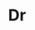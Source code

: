 ---
layout: person
given: Stephen
family: Cave
department: Leverhulme Centre for the Future of Intelligence
title: Dr
job_title: Director
crsid: sjc53
image: /assets/upload/Cave_Stephen.jpg
webpage: http://lcfi.ac.uk/people/stephen-cave/
biography: 'Stephen Cave is Director of the Leverhulme Centre for the Future of Intelligence,
  Senior Research Associate in the Faculty of Philosophy, and Fellow of Hughes Hall,
  all at the University of Cambridge.


  Stephen earned a PhD in philosophy from Cambridge. He then joined the British Foreign
  Office, where he served for nearly a decade as a policy advisor and diplomat before
  returning to writing and academia. He now holds the grade of Director of Research
  at the University of Cambridge (full professor equivalent).


  His research is mostly in the philosophy of technology, with two strands. First,
  he writes about the ethics of AI and robotics. His publications on this include
  the volumes AI Narratives (Oxford University Press, 2020), Imagining AI (Oxford
  University Press, forthcoming 2023), and Feminist AI (Oxford University Press, forthcoming
  2023). Second, he writes about the ethics of life-extension and the philosophy of
  (im)mortality. His publications on this topic include Immortality: The Quest to
  Live Forever and How it Drives Civilization (Crown, Penguin Random House, 2012),
  a New Scientist book of the year now available in many other languages, and Should
  We Want To Live Forever (Routledge, forthcoming 2022).


  He has also written and spoken on a wide range of philosophical and scientific subjects,
  including in the New York Times, The Atlantic, The Guardian, and on television and
  radio around the world.'
---